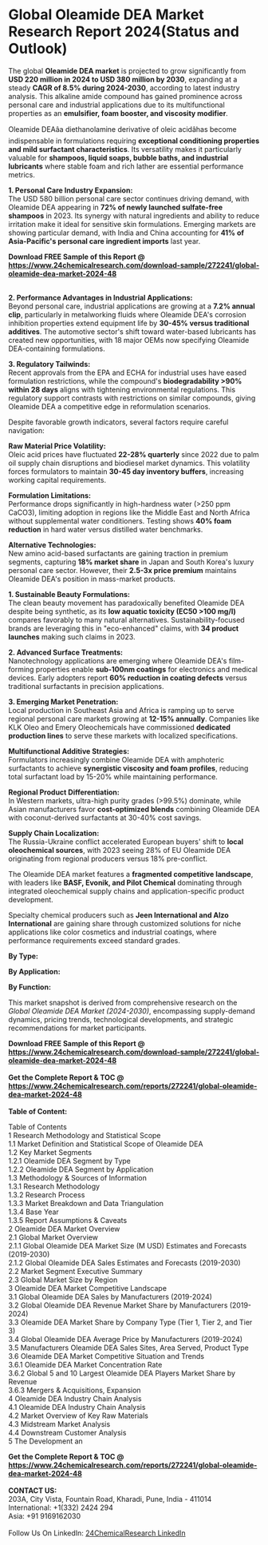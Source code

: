 <h1>Global Oleamide DEA Market Research Report 2024(Status and Outlook)</h1><p>The global <strong>Oleamide DEA market</strong> is projected to grow significantly from <strong>USD 220 million in 2024 to USD 380 million by 2030</strong>, expanding at a steady <strong>CAGR of 8.5% during 2024-2030</strong>, according to latest industry analysis. This alkaline amide compound has gained prominence across personal care and industrial applications due to its multifunctional properties as an <strong>emulsifier, foam booster, and viscosity modifier</strong>.</p><p>Oleamide DEAâa diethanolamine derivative of oleic acidâhas become indispensable in formulations requiring <strong>exceptional conditioning properties and mild surfactant characteristics</strong>. Its versatility makes it particularly valuable for <strong>shampoos, liquid soaps, bubble baths, and industrial lubricants</strong> where stable foam and rich lather are essential performance metrics.</p><p><strong>1. Personal Care Industry Expansion:</strong><br>
The USD 580 billion personal care sector continues driving demand, with Oleamide DEA appearing in <strong>72% of newly launched sulfate-free shampoos</strong> in 2023. Its synergy with natural ingredients and ability to reduce irritation make it ideal for sensitive skin formulations. Emerging markets are showing particular demand, with India and China accounting for <strong>41% of Asia-Pacific's personal care ingredient imports</strong> last year.</p><div><b>Download FREE Sample of this Report @ 
            <a href="https://www.24chemicalresearch.com/download-sample/272241/global-oleamide-dea-market-2024-48">
            https://www.24chemicalresearch.com/download-sample/272241/global-oleamide-dea-market-2024-48</a></b></div><br><p><strong>2. Performance Advantages in Industrial Applications:</strong><br>
Beyond personal care, industrial applications are growing at a <strong>7.2% annual clip</strong>, particularly in metalworking fluids where Oleamide DEA's corrosion inhibition properties extend equipment life by <strong>30-45% versus traditional additives</strong>. The automotive sector's shift toward water-based lubricants has created new opportunities, with 18 major OEMs now specifying Oleamide DEA-containing formulations.</p><p><strong>3. Regulatory Tailwinds:</strong><br>
Recent approvals from the EPA and ECHA for industrial uses have eased formulation restrictions, while the compound's <strong>biodegradability &gt;90% within 28 days</strong> aligns with tightening environmental regulations. This regulatory support contrasts with restrictions on similar compounds, giving Oleamide DEA a competitive edge in reformulation scenarios.</p><p>Despite favorable growth indicators, several factors require careful navigation:</p><p><strong>Raw Material Price Volatility:</strong><br>
    Oleic acid prices have fluctuated <strong>22-28% quarterly</strong> since 2022 due to palm oil supply chain disruptions and biodiesel market dynamics. This volatility forces formulators to maintain <strong>30-45 day inventory buffers</strong>, increasing working capital requirements.</p><p><strong>Formulation Limitations:</strong><br>
    Performance drops significantly in high-hardness water (&gt;250 ppm CaCO3), limiting adoption in regions like the Middle East and North Africa without supplemental water conditioners. Testing shows <strong>40% foam reduction</strong> in hard water versus distilled water benchmarks.</p><p><strong>Alternative Technologies:</strong><br>
    New amino acid-based surfactants are gaining traction in premium segments, capturing <strong>18% market share</strong> in Japan and South Korea's luxury personal care sector. However, their <strong>2.5-3x price premium</strong> maintains Oleamide DEA's position in mass-market products.</p><p><strong>1. Sustainable Beauty Formulations:</strong><br>
The clean beauty movement has paradoxically benefited Oleamide DEA despite being synthetic, as its <strong>low aquatic toxicity (EC50 &gt;100 mg/l)</strong> compares favorably to many natural alternatives. Sustainability-focused brands are leveraging this in "eco-enhanced" claims, with <strong>34 product launches</strong> making such claims in 2023.</p><p><strong>2. Advanced Surface Treatments:</strong><br>
Nanotechnology applications are emerging where Oleamide DEA's film-forming properties enable <strong>sub-100nm coatings</strong> for electronics and medical devices. Early adopters report <strong>60% reduction in coating defects</strong> versus traditional surfactants in precision applications.</p><p><strong>3. Emerging Market Penetration:</strong><br>
Local production in Southeast Asia and Africa is ramping up to serve regional personal care markets growing at <strong>12-15% annually</strong>. Companies like KLK Oleo and Emery Oleochemicals have commissioned <strong>dedicated production lines</strong> to serve these markets with localized specifications.</p><p><strong>Multifunctional Additive Strategies:</strong><br>
    Formulators increasingly combine Oleamide DEA with amphoteric surfactants to achieve <strong>synergistic viscosity and foam profiles</strong>, reducing total surfactant load by 15-20% while maintaining performance.</p><p><strong>Regional Product Differentiation:</strong><br>
    In Western markets, ultra-high purity grades (&gt;99.5%) dominate, while Asian manufacturers favor <strong>cost-optimized blends</strong> combining Oleamide DEA with coconut-derived surfactants at 30-40% cost savings.</p><p><strong>Supply Chain Localization:</strong><br>
    The Russia-Ukraine conflict accelerated European buyers' shift to <strong>local oleochemical sources</strong>, with 2023 seeing 28% of EU Oleamide DEA originating from regional producers versus 18% pre-conflict.</p><p>The Oleamide DEA market features a <strong>fragmented competitive landscape</strong>, with leaders like <strong>BASF, Evonik, and Pilot Chemical</strong> dominating through integrated oleochemical supply chains and application-specific product development.</p><p>Specialty chemical producers such as <strong>Jeen International and Alzo International</strong> are gaining share through customized solutions for niche applications like color cosmetics and industrial coatings, where performance requirements exceed standard grades.</p><p><strong>By Type:</strong></p><p><strong>By Application:</strong></p><p><strong>By Function:</strong></p><p>This market snapshot is derived from comprehensive research on the <em>Global Oleamide DEA Market (2024-2030)</em>, encompassing supply-demand dynamics, pricing trends, technological developments, and strategic recommendations for market participants.</p><div><b>Download FREE Sample of this Report @ 
            <a href="https://www.24chemicalresearch.com/download-sample/272241/global-oleamide-dea-market-2024-48">
            https://www.24chemicalresearch.com/download-sample/272241/global-oleamide-dea-market-2024-48</a></b></div><br><div><b>Get the Complete Report & TOC @ 
            <a href="https://www.24chemicalresearch.com/reports/272241/global-oleamide-dea-market-2024-48">
            https://www.24chemicalresearch.com/reports/272241/global-oleamide-dea-market-2024-48</a></b></div><br>
            <b>Table of Content:</b><p>Table of Contents<br />
1 Research Methodology and Statistical Scope<br />
1.1 Market Definition and Statistical Scope of Oleamide DEA<br />
1.2 Key Market Segments<br />
1.2.1 Oleamide DEA Segment by Type<br />
1.2.2 Oleamide DEA Segment by Application<br />
1.3 Methodology & Sources of Information<br />
1.3.1 Research Methodology<br />
1.3.2 Research Process<br />
1.3.3 Market Breakdown and Data Triangulation<br />
1.3.4 Base Year<br />
1.3.5 Report Assumptions & Caveats<br />
2 Oleamide DEA Market Overview<br />
2.1 Global Market Overview<br />
2.1.1 Global Oleamide DEA Market Size (M USD) Estimates and Forecasts (2019-2030)<br />
2.1.2 Global Oleamide DEA Sales Estimates and Forecasts (2019-2030)<br />
2.2 Market Segment Executive Summary<br />
2.3 Global Market Size by Region<br />
3 Oleamide DEA Market Competitive Landscape<br />
3.1 Global Oleamide DEA Sales by Manufacturers (2019-2024)<br />
3.2 Global Oleamide DEA Revenue Market Share by Manufacturers (2019-2024)<br />
3.3 Oleamide DEA Market Share by Company Type (Tier 1, Tier 2, and Tier 3)<br />
3.4 Global Oleamide DEA Average Price by Manufacturers (2019-2024)<br />
3.5 Manufacturers Oleamide DEA Sales Sites, Area Served, Product Type<br />
3.6 Oleamide DEA Market Competitive Situation and Trends<br />
3.6.1 Oleamide DEA Market Concentration Rate<br />
3.6.2 Global 5 and 10 Largest Oleamide DEA Players Market Share by Revenue<br />
3.6.3 Mergers & Acquisitions, Expansion<br />
4 Oleamide DEA Industry Chain Analysis<br />
4.1 Oleamide DEA Industry Chain Analysis<br />
4.2 Market Overview of Key Raw Materials<br />
4.3 Midstream Market Analysis<br />
4.4 Downstream Customer Analysis<br />
5 The Development an</p><div><b>Get the Complete Report & TOC @ 
            <a href="https://www.24chemicalresearch.com/reports/272241/global-oleamide-dea-market-2024-48">
            https://www.24chemicalresearch.com/reports/272241/global-oleamide-dea-market-2024-48</a></b></div><br><b>CONTACT US:</b><br>
            203A, City Vista, Fountain Road, Kharadi, Pune, India - 411014<br>
            International: +1(332) 2424 294<br>
            Asia: +91 9169162030 <br><br>
            Follow Us On LinkedIn: <a href="https://www.linkedin.com/company/24chemicalresearch/">24ChemicalResearch LinkedIn</a>